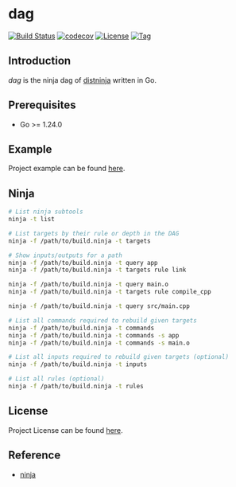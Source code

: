 # dag

[![Build Status](https://github.com/distninja/dag/workflows/ci/badge.svg?branch=main&event=push)](https://github.com/distninja/dag/actions?query=workflow%3Aci)
[![codecov](https://codecov.io/gh/distninja/dag/branch/main/graph/badge.svg?token=t31YICk0ek)](https://codecov.io/gh/distninja/dag)
[![License](https://img.shields.io/github/license/distninja/dag.svg)](https://github.com/distninja/dag/blob/main/LICENSE)
[![Tag](https://img.shields.io/github/tag/distninja/dag.svg)](https://github.com/distninja/dag/tags)



## Introduction

*dag* is the ninja dag of [distninja](https://github.com/distninja) written in Go.



## Prerequisites

- Go >= 1.24.0



## Example

Project example can be found [here](https://github.com/distninja/dag/blob/main/example/main.go).



## Ninja

```bash
# List ninja subtools
ninja -t list

# List targets by their rule or depth in the DAG
ninja -f /path/to/build.ninja -t targets

# Show inputs/outputs for a path
ninja -f /path/to/build.ninja -t query app
ninja -f /path/to/build.ninja -t targets rule link

ninja -f /path/to/build.ninja -t query main.o
ninja -f /path/to/build.ninja -t targets rule compile_cpp

ninja -f /path/to/build.ninja -t query src/main.cpp

# List all commands required to rebuild given targets
ninja -f /path/to/build.ninja -t commands
ninja -f /path/to/build.ninja -t commands -s app
ninja -f /path/to/build.ninja -t commands -s main.o

# List all inputs required to rebuild given targets (optional)
ninja -f /path/to/build.ninja -t inputs

# List all rules (optional)
ninja -f /path/to/build.ninja -t rules
```



## License

Project License can be found [here](LICENSE).



## Reference

- [ninja](https://github.com/ninja-build/ninja)
